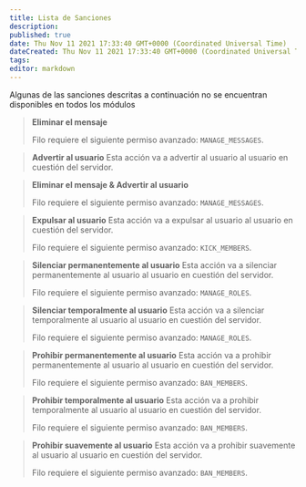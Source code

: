 ```yaml
---
title: Lista de Sanciones
description:
published: true
date: Thu Nov 11 2021 17:33:40 GMT+0000 (Coordinated Universal Time)
dateCreated: Thu Nov 11 2021 17:33:40 GMT+0000 (Coordinated Universal Time)
tags:
editor: markdown
---
```


Algunas de las sanciones descritas a continuación no se encuentran disponibles en todos los módulos

> **Eliminar el mensaje**
>
> Filo requiere el siguiente permiso avanzado: ``MANAGE_MESSAGES``.

> **Advertir al usuario**
> Esta acción va a advertir al usuario al usuario en cuestión del servidor.

> **Eliminar el mensaje & Advertir al usuario**
>
> Filo requiere el siguiente permiso avanzado: ``MANAGE_MESSAGES``.

> **Expulsar al usuario**
> Esta acción va a expulsar al usuario al usuario en cuestión del servidor.
>
> Filo requiere el siguiente permiso avanzado: ``KICK_MEMBERS``.

> **Silenciar permanentemente al usuario**
> Esta acción va a silenciar permanentemente al usuario al usuario en cuestión del servidor.
>
> Filo requiere el siguiente permiso avanzado: ``MANAGE_ROLES``.

> **Silenciar temporalmente al usuario**
> Esta acción va a silenciar temporalmente al usuario al usuario en cuestión del servidor.
>
> Filo requiere el siguiente permiso avanzado: ``MANAGE_ROLES``.

> **Prohibir permanentemente al usuario**
> Esta acción va a prohibir permanentemente al usuario al usuario en cuestión del servidor.
>
> Filo requiere el siguiente permiso avanzado: ``BAN_MEMBERS``.

> **Prohibir temporalmente al usuario**
> Esta acción va a prohibir temporalmente al usuario al usuario en cuestión del servidor.
>
> Filo requiere el siguiente permiso avanzado: ``BAN_MEMBERS``.

> **Prohibir suavemente al usuario**
> Esta acción va a prohibir suavemente al usuario al usuario en cuestión del servidor.
>
> Filo requiere el siguiente permiso avanzado: ``BAN_MEMBERS``.